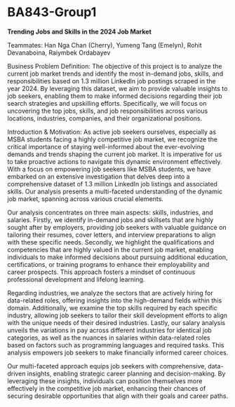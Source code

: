 # BA843-Group1

**Trending Jobs and Skills in the 2024 Job Market**

Teammates: Han Nga Chan (Cherry), Yumeng Tang (Emelyn), Rohit Devanaboina, Raiymbek Ordabayev

Business Problem Definition: The objective of this project is to analyze the current job market trends and identify the most in-demand jobs, skills, and responsibilities based on 1.3 million LinkedIn job postings scraped in the year 2024. By leveraging this dataset, we aim to provide valuable insights to job seekers, enabling them to make informed decisions regarding their job search strategies and upskilling efforts. Specifically, we will focus on uncovering the top jobs, skills, and job responsibilities across various locations, industries, companies, and their organizational positions.

Introduction & Motivation: As active job seekers ourselves, especially as MSBA students facing a highly competitive job market, we recognize the critical importance of staying well-informed about the ever-evolving demands and trends shaping the current job market. It is imperative for us to take proactive actions to navigate this dynamic environment effectively. With a focus on empowering job seekers like MSBA students, we have embarked on an extensive investigation that delves deep into a comprehensive dataset of 1.3 million LinkedIn job listings and associated skills. Our analysis presents a multi-faceted understanding of the dynamic job market, spanning across various crucial elements.

Our analysis concentrates on three main aspects: skills, industries, and salaries. Firstly, we identify in-demand jobs and skillsets that are highly sought after by employers, providing job seekers with valuable guidance on tailoring their resumes, cover letters, and interview preparations to align with these specific needs. Secondly, we highlight the qualifications and competencies that are highly valued in the current job market, enabling individuals to make informed decisions about pursuing additional education, certifications, or training programs to enhance their employability and career prospects. This approach fosters a mindset of continuous professional development and lifelong learning.

Regarding industries, we analyze the sectors that are actively hiring for data-related roles, offering insights into the high-demand fields within this domain. Additionally, we examine the top skills required by each specific industry, allowing job seekers to tailor their skill development efforts to align with the unique needs of their desired industries. Lastly, our salary analysis unveils the variations in pay across different industries for identical job categories, as well as the nuances in salaries within data-related roles based on factors such as programming languages and required tasks. This analysis empowers job seekers to make financially informed career choices.

Our multi-faceted approach equips job seekers with comprehensive, data-driven insights, enabling strategic career planning and decision-making. By leveraging these insights, individuals can position themselves more effectively in the competitive job market, enhancing their chances of securing desirable opportunities that align with their goals and career paths.
